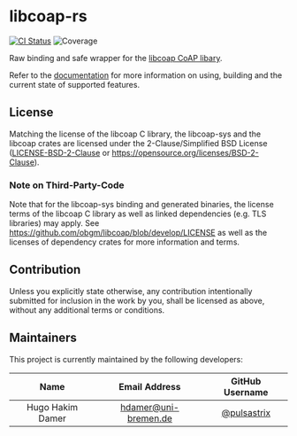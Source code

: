 # libcoap-rs

[![CI Status](https://github.com/namib-project/libcoap-rs/actions/workflows/ci.yml/badge.svg)](https://github.com/namib-project/libcoap-rs/actions/workflows/ci.yml)
![Coverage](https://namib-project.github.io/libcoap-rs/coverage/main/badges/flat.svg)

Raw binding and safe wrapper for the [libcoap CoAP libary](https://github.com/obgm/libcoap).

Refer to the [documentation](https://docs.rs/libcoap-rs) for more information on using, building and the current state
of supported features.

## License

Matching the license of the libcoap C library, the libcoap-sys and the libcoap crates are licensed under the
2-Clause/Simplified BSD License ([LICENSE-BSD-2-Clause](LICENSE-BSD-2-CLAUSE)
or https://opensource.org/licenses/BSD-2-Clause).

### Note on Third-Party-Code

Note that for the libcoap-sys binding and generated binaries, the license terms of the libcoap C library as well as
linked dependencies (e.g. TLS libraries) may apply.
See https://github.com/obgm/libcoap/blob/develop/LICENSE as well as the licenses of dependency crates for more
information and terms.

## Contribution

Unless you explicitly state otherwise, any contribution intentionally submitted
for inclusion in the work by you, shall be licensed as above, without any additional terms or conditions.

## Maintainers

This project is currently maintained by the following developers:

|       Name       |    Email Address     |               GitHub Username                |
|:----------------:|:--------------------:|:--------------------------------------------:|
| Hugo Hakim Damer | hdamer@uni-bremen.de | [@pulsastrix](https://github.com/pulsastrix) |
